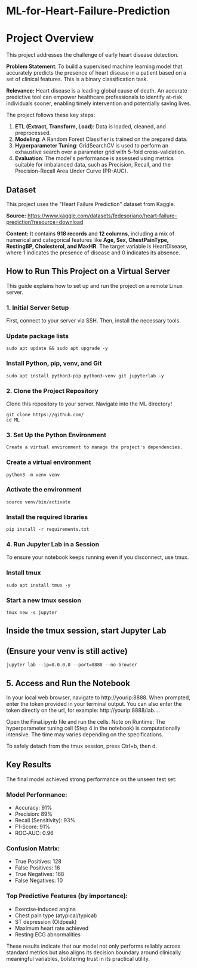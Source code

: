 # ML-for-Heart-Failure-Prediction



# Project Overview

This project addresses the challenge of early heart disease detection.

**Problem Statement**: To build a supervised machine learning model that accurately predicts the presence of heart disease in a patient based on a set of clinical features. This is a binary classification task.

**Relevance:** Heart disease is a leading global cause of death. An accurate predictive tool can empower healthcare professionals to identify at-risk individuals sooner, enabling timely intervention and potentially saving lives.

The project follows these key steps:

1. **ETL (Extract, Transform, Load**): Data is loaded, cleaned, and preprocessed.
2. **Modeling**: A Random Forest Classifier is trained on the prepared data.
3. **Hyperparameter Tuning**: GridSearchCV is used to perform an exhaustive search over a parameter grid with 5-fold cross-validation.
4. **Evaluation**: The model's performance is assessed using metrics suitable for imbalanced data, such as Precision, Recall, and the Precision-Recall Area Under Curve (PR-AUC).

## Dataset

This project uses the "Heart Failure Prediction" dataset from Kaggle.

**Source:** https://www.kaggle.com/datasets/fedesoriano/heart-failure-prediction?resource=download

**Content:** It contains **918 records** and **12 columns**, including a mix of numerical and categorical features like **Age, Sex, ChestPainType, RestingBP, Cholesterol, and MaxHR**. The target variable is HeartDisease, where 1 indicates the presence of disease and 0 indicates its absence.

## How to Run This Project on a Virtual Server
This guide explains how to set up and run the project on a remote Linux server.

### 1. Initial Server Setup
First, connect to your server via SSH. Then, install the necessary tools.

### Update package lists
```
sudo apt update && sudo apt upgrade -y
```
### Install Python, pip, venv, and Git
```
sudo apt install python3-pip python3-venv git jupyterlab -y
```
### 2. Clone the Project Repository

Clone this repository to your server. Navigate into the ML directory!
```
git clone https://github.com/
cd ML
```
### 3. Set Up the Python Environment
```
Create a virtual environment to manage the project's dependencies.
```
### Create a virtual environment
```
python3 -m venv venv
```
### Activate the environment
```
source venv/bin/activate
```
### Install the required libraries
```
pip install -r requirements.txt
```
### 4. Run Jupyter Lab in a Session
To ensure your notebook keeps running even if you disconnect, use tmux.

### Install tmux
```
sudo apt install tmux -y
```
### Start a new tmux session
```
tmux new -s jupyter
```
## Inside the tmux session, start Jupyter Lab
## (Ensure your venv is still active)
```
jupyter lab --ip=0.0.0.0 --port=8888 --no-browser
```
## 5. Access and Run the Notebook
In your local web browser, navigate to http://yourip:8888.
When prompted, enter the token provided in your terminal output.
You can also enter the token directly on the url, for example: http://yourip:8888/lab....

Open the Final.ipynb file and run the cells.
Note on Runtime: The hyperparameter tuning cell (Step 4 in the notebook) is computationally intensive. The time may varies depending on the specifications.

To safely detach from the tmux session, press Ctrl+b, then d.

## Key Results
The final model achieved strong performance on the unseen test set:

### Model Performance:
- Accuracy: 91%
- Precision: 89%
- Recall (Sensitivity): 93%
- F1‑Score: 91%
- ROC‑AUC: 0.96
### Confusion Matrix:
- True Positives: 128
- False Positives: 16
- True Negatives: 168
- False Negatives: 10

### Top Predictive Features (by importance):
- Exercise‐induced angina
- Chest pain type (atypical/typical)
- ST depression (Oldpeak)
- Maximum heart rate achieved
- Resting ECG abnormalities

These results indicate that our model not only performs reliably across standard metrics but also aligns its decision boundary around clinically meaningful variables, bolstering trust in its practical utility.

